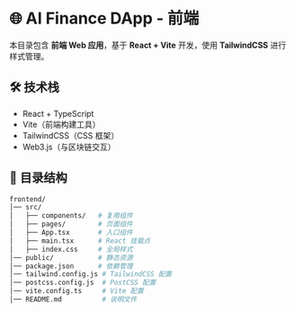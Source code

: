 # 🌐 AI Finance DApp - 前端

本目录包含 **前端 Web 应用**，基于 **React + Vite** 开发，使用 **TailwindCSS** 进行样式管理。

## 🛠️ 技术栈
- React + TypeScript
- Vite（前端构建工具）
- TailwindCSS（CSS 框架）
- Web3.js（与区块链交互）

## 📂 目录结构
```bash
frontend/
│── src/
│   ├── components/   # 复用组件
│   ├── pages/        # 页面组件
│   ├── App.tsx       # 入口组件
│   ├── main.tsx      # React 挂载点
│   ├── index.css     # 全局样式
│── public/           # 静态资源
│── package.json      # 依赖管理
│── tailwind.config.js # TailwindCSS 配置
│── postcss.config.js  # PostCSS 配置
│── vite.config.ts     # Vite 配置
│── README.md          # 说明文件
